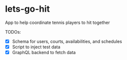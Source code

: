 # lets-go-hit

App to help coordinate tennis players to hit together

TODOs:

- [x] Schema for users, courts, availabilities, and schedules
- [x] Script to inject test data
- [x] GraphQL backend to fetch data
